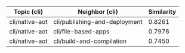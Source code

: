 | Topic (cli) | Neighbor (cli) | Similarity |
|-------------|-------------------|------------|
| cli/native-aot | cli/publishing-and-deployment | 0.8261 |
| cli/native-aot | cli/file-based-apps | 0.7976 |
| cli/native-aot | cli/build-and-compilation | 0.7450 |
